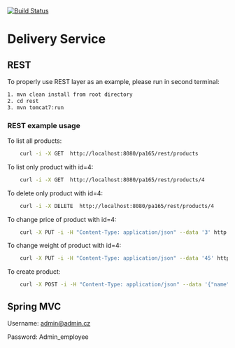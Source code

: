 [![Build Status](https://travis-ci.org/PavelSynek/DeliveryService.svg)](https://travis-ci.org/PavelSynek/DeliveryService)

# Delivery Service

## REST
To properly use REST layer as an example, please run in second terminal:
```sh
1. mvn clean install from root directory
2. cd rest
3. mvn tomcat7:run
```

### REST example usage
To list all products:
```sh
    curl -i -X GET  http://localhost:8080/pa165/rest/products
```

To list only product with id=4:
```sh
    curl -i -X GET  http://localhost:8080/pa165/rest/products/4
```

To delete only product with id=4:
```sh
    curl -i -X DELETE  http://localhost:8080/pa165/rest/products/4
```

To change price of product with id=4:
```sh
    curl -X PUT -i -H "Content-Type: application/json" --data '3' http://localhost:8080/pa165/rest/products/4/price
```

To change weight of product with id=4:
```sh
    curl -X PUT -i -H "Content-Type: application/json" --data '45' http://localhost:8080/pa165/rest/products/4/weight
```
To create product:
```sh
    curl -X POST -i -H "Content-Type: application/json" --data '{"name":"test2", "price":"200", "weight":"215"}' http://localhost:8080/pa165/rest/products/create
```

## Spring MVC
Username: admin@admin.cz

Password: Admin_employee